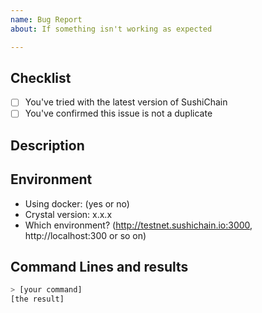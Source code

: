 ```yaml
---
name: Bug Report
about: If something isn't working as expected

---
```


## Checklist
- [ ] You've tried with the latest version of SushiChain
- [ ] You've confirmed this issue is not a duplicate

## Description
<!-- Description of the bug -->

## Environment
<!-- Running environment -->
- Using docker: (yes or no)
- Crystal version: x.x.x
- Which environment? (http://testnet.sushichain.io:3000, http://localhost:300 or so on)

## Command Lines and results
<!-- Paste specific command lines and their results here -->

```bash
> [your command]
[the result]
```
